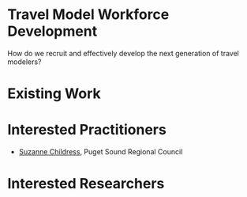 # Travel Model Workforce Development
How do we recruit and effectively develop the next generation of travel modelers?

# Existing Work


# Interested Practitioners

 - [Suzanne Childress](https://github.com/Ennazus), Puget Sound Regional Council


# Interested Researchers